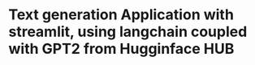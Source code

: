 # Text generation Application with streamlit, using langchain coupled with GPT2 from Hugginface HUB
